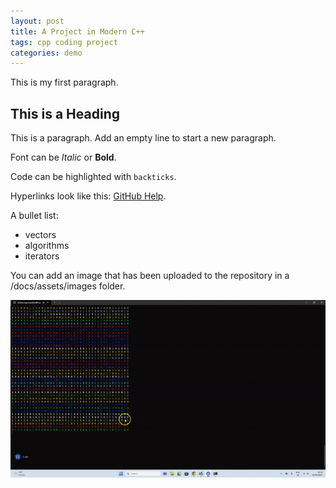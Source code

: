 ```yaml
---
layout: post
title: A Project in Modern C++
tags: cpp coding project
categories: demo
---
```


This is my first paragraph.

## This is a Heading

This is a paragraph. Add an empty line to start a new paragraph.

Font can be *Italic* or **Bold**.

Code can be highlighted with `backticks`.

Hyperlinks look like this: [GitHub Help](https://help.github.com/).

A bullet list:

- vectors
- algorithms
- iterators

You can add an image that has been uploaded to the repository in a /docs/assets/images folder.


![Digital Rain Animation](/docs/assets/images/Recording3-ezgif.com-video-to-gif-converter.gif)

